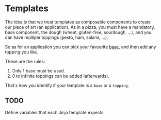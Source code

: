 # Templates

The idea is that we treat templates as composable components to create our piece of art (an application). As in a pizza, you must have a mandatory, base component, the dough (wheat, gluten-free, sourdough, ...), and you can have multiple toppings (pesto, ham, salami, ...).

So as for an application you can pick your favourite [base](./bases/), and then add any topping you like.

These are the rules:

1. Only 1 base must be used.
1. 0 to infinite toppings can be added (afterwards).

That's how you identify if your template is a `base` or a `topping`.

## TODO

Define variables that each Jinja template expects
